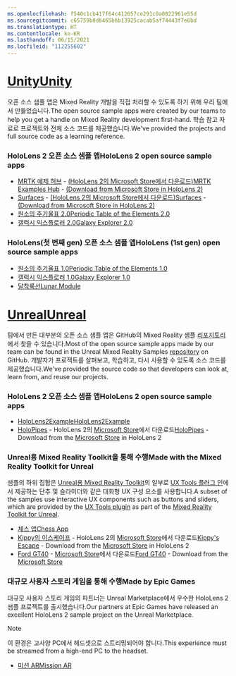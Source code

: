 ```yaml
---
ms.openlocfilehash: f540c1cb417f64c412657ce291c0a0822961e55d
ms.sourcegitcommit: c65759b8d6465b6b13925cacab5af74443f7e6bd
ms.translationtype: HT
ms.contentlocale: ko-KR
ms.lasthandoff: 06/15/2021
ms.locfileid: "112255602"
---
```

# <a name="unity"></a>[<span data-ttu-id="62b7d-101">Unity</span><span class="sxs-lookup"><span data-stu-id="62b7d-101">Unity</span></span>](#tab/unity)

<span data-ttu-id="62b7d-102">오픈 소스 샘플 앱은 Mixed Reality 개발을 직접 처리할 수 있도록 하기 위해 우리 팀에서 만들었습니다.</span><span class="sxs-lookup"><span data-stu-id="62b7d-102">The open source sample apps were created by our teams to help you get a handle on Mixed Reality development first-hand.</span></span> <span data-ttu-id="62b7d-103">학습 참고 자료로 프로젝트와 전체 소스 코드를 제공했습니다.</span><span class="sxs-lookup"><span data-stu-id="62b7d-103">We've provided the projects and full source code as a learning reference.</span></span>

### <a name="hololens-2-open-source-sample-apps"></a><span data-ttu-id="62b7d-104">HoloLens 2 오픈 소스 샘플 앱</span><span class="sxs-lookup"><span data-stu-id="62b7d-104">HoloLens 2 open source sample apps</span></span>

* <span data-ttu-id="62b7d-105">[MRTK 예제 허브](/windows/mixed-reality/mrtk-unity/features/example-scenes/example-hub) - [(HoloLens 2의 Microsoft Store에서 다운로드)](https://www.microsoft.com/p/mrtk-examples-hub/9mv8c39l2sj4)</span><span class="sxs-lookup"><span data-stu-id="62b7d-105">[MRTK Examples Hub](/windows/mixed-reality/mrtk-unity/features/example-scenes/example-hub) - [(Download from Microsoft Store in HoloLens 2)](https://www.microsoft.com/p/mrtk-examples-hub/9mv8c39l2sj4)</span></span>
* <span data-ttu-id="62b7d-106">[Surfaces](../unity/sampleapp-surfaces.md) - [(HoloLens 2의 Microsoft Store에서 다운로드)](https://www.microsoft.com/p/surfaces/9nvkpv3sk3x0)</span><span class="sxs-lookup"><span data-stu-id="62b7d-106">[Surfaces](../unity/sampleapp-surfaces.md) - [(Download from Microsoft Store in HoloLens 2)](https://www.microsoft.com/p/surfaces/9nvkpv3sk3x0)</span></span>
* [<span data-ttu-id="62b7d-107">원소의 주기율표 2.0</span><span class="sxs-lookup"><span data-stu-id="62b7d-107">Periodic Table of the Elements 2.0</span></span>](https://medium.com/@dongyoonpark/bringing-the-periodic-table-of-the-elements-app-to-hololens-2-with-mrtk-v2-a6e3d8362158)
* [<span data-ttu-id="62b7d-108">갤럭시 익스플로러 2.0</span><span class="sxs-lookup"><span data-stu-id="62b7d-108">Galaxy Explorer 2.0</span></span>](../unity/galaxy-explorer-update.md)

### <a name="hololens-1st-gen-open-source-sample-apps"></a><span data-ttu-id="62b7d-109">HoloLens(첫 번째 gen) 오픈 소스 샘플 앱</span><span class="sxs-lookup"><span data-stu-id="62b7d-109">HoloLens (1st gen) open source sample apps</span></span>

* [<span data-ttu-id="62b7d-110">원소의 주기율표 1.0</span><span class="sxs-lookup"><span data-stu-id="62b7d-110">Periodic Table of the Elements 1.0</span></span>](../unity/periodic-table-of-the-elements.md)
* [<span data-ttu-id="62b7d-111">갤럭시 익스플로러 1.0</span><span class="sxs-lookup"><span data-stu-id="62b7d-111">Galaxy Explorer 1.0</span></span>](../unity/galaxy-explorer.md)
* [<span data-ttu-id="62b7d-112">달착륙선</span><span class="sxs-lookup"><span data-stu-id="62b7d-112">Lunar Module</span></span>](../unity/lunar-module.md)

# <a name="unreal"></a>[<span data-ttu-id="62b7d-113">Unreal</span><span class="sxs-lookup"><span data-stu-id="62b7d-113">Unreal</span></span>](#tab/unreal)

<span data-ttu-id="62b7d-114">팀에서 만든 대부분의 오픈 소스 샘플 앱은 GitHub의 Mixed Reality 샘플 [리포지토리](https://github.com/microsoft/MixedReality-Unreal-Samples)에서 찾을 수 있습니다.</span><span class="sxs-lookup"><span data-stu-id="62b7d-114">Most of the open source sample apps made by our team can be found in the Unreal Mixed Reality Samples [repository](https://github.com/microsoft/MixedReality-Unreal-Samples) on GitHub.</span></span> <span data-ttu-id="62b7d-115">개발자가 프로젝트를 살펴보고, 학습하고, 다시 사용할 수 있도록 소스 코드를 제공했습니다.</span><span class="sxs-lookup"><span data-stu-id="62b7d-115">We've provided the source code so that developers can look at, learn from, and reuse our projects.</span></span>

### <a name="hololens-2-open-source-sample-apps"></a><span data-ttu-id="62b7d-116">HoloLens 2 오픈 소스 샘플 앱</span><span class="sxs-lookup"><span data-stu-id="62b7d-116">HoloLens 2 open source sample apps</span></span>

* [<span data-ttu-id="62b7d-117">HoloLens2Example</span><span class="sxs-lookup"><span data-stu-id="62b7d-117">HoloLens2Example</span></span>](https://github.com/microsoft/MixedReality-Unreal-Samples/tree/master/HoloLens2Example)
* <span data-ttu-id="62b7d-118">[HoloPipes](https://github.com/microsoft/MixedReality-Unreal-HoloPipes) - HoloLens 2의 [Microsoft Store](https://www.microsoft.com/p/holopipes/9mszb3nnrxn9)에서 다운로드</span><span class="sxs-lookup"><span data-stu-id="62b7d-118">[HoloPipes](https://github.com/microsoft/MixedReality-Unreal-HoloPipes) - Download from the [Microsoft Store](https://www.microsoft.com/p/holopipes/9mszb3nnrxn9) in HoloLens 2</span></span>

### <a name="made-with-the-mixed-reality-toolkit-for-unreal"></a><span data-ttu-id="62b7d-119">Unreal용 Mixed Reality Toolkit을 통해 수행</span><span class="sxs-lookup"><span data-stu-id="62b7d-119">Made with the Mixed Reality Toolkit for Unreal</span></span>

<span data-ttu-id="62b7d-120">샘플의 하위 집합은 [Unreal용 Mixed Reality Toolkit](https://aka.ms/mrtk-unreal)의 일부로 [UX Tools 플러그 인](https://aka.ms/uxt-unreal)에서 제공하는 단추 및 슬라이더와 같은 대화형 UX 구성 요소를 사용합니다.</span><span class="sxs-lookup"><span data-stu-id="62b7d-120">A subset of the samples use interactive UX components such as buttons and sliders, which are provided by the [UX Tools plugin](https://aka.ms/uxt-unreal) as part of the [Mixed Reality Toolkit for Unreal](https://aka.ms/mrtk-unreal).</span></span>

* [<span data-ttu-id="62b7d-121">체스 앱</span><span class="sxs-lookup"><span data-stu-id="62b7d-121">Chess App</span></span>](https://github.com/microsoft/MixedReality-Unreal-Samples/tree/master/ChessApp)
* <span data-ttu-id="62b7d-122">[Kippy의 이스케이프](../unreal/unreal-kippys-escape.md) - HoloLens 2의 [Microsoft Store](https://www.microsoft.com/p/kippys-escape/9nbd7gl86vkd)에서 다운로드</span><span class="sxs-lookup"><span data-stu-id="62b7d-122">[Kippy's Escape](../unreal/unreal-kippys-escape.md) - Download from the [Microsoft Store](https://www.microsoft.com/p/kippys-escape/9nbd7gl86vkd) in HoloLens 2</span></span>
* <span data-ttu-id="62b7d-123">[Ford GT40](../unreal/unreal-ford-gt40.md) - [Microsoft Store](https://www.microsoft.com/p/ford-gt40/9p4vllktfvfp)에서 다운로드</span><span class="sxs-lookup"><span data-stu-id="62b7d-123">[Ford GT40](../unreal/unreal-ford-gt40.md) - Download from the [Microsoft Store](https://www.microsoft.com/p/ford-gt40/9p4vllktfvfp)</span></span>

### <a name="made-by-epic-games"></a><span data-ttu-id="62b7d-124">대규모 사용자 스토리 게임을 통해 수행</span><span class="sxs-lookup"><span data-stu-id="62b7d-124">Made by Epic Games</span></span>

<span data-ttu-id="62b7d-125">대규모 사용자 스토리 게임의 파트너는 Unreal Marketplace에서 우수한 HoloLens 2 샘플 프로젝트를 출시했습니다.</span><span class="sxs-lookup"><span data-stu-id="62b7d-125">Our partners at Epic Games have released an excellent HoloLens 2 sample project on the Unreal Marketplace.</span></span>

> [!NOTE]
> <span data-ttu-id="62b7d-126">이 환경은 고사양 PC에서 헤드셋으로 스트리밍되어야 합니다.</span><span class="sxs-lookup"><span data-stu-id="62b7d-126">This experience must be streamed from a high-end PC to the headset.</span></span>

* [<span data-ttu-id="62b7d-127">미션 AR</span><span class="sxs-lookup"><span data-stu-id="62b7d-127">Mission AR</span></span>](https://docs.unrealengine.com/Resources/Showcases/MissionAR/index.html)
